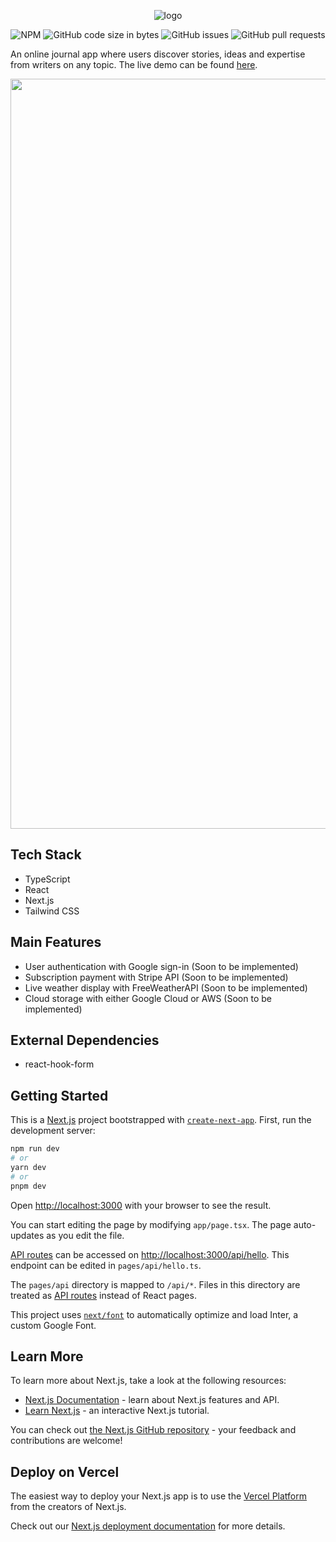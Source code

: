 <div align="center">

![logo](https://user-images.githubusercontent.com/41933169/231312493-8d26b262-50ad-4161-8a27-f5bf7bc1f415.png)

</div>

<div align="center">

  ![NPM](https://img.shields.io/npm/l/nextjs)
  ![GitHub code size in bytes](https://img.shields.io/github/languages/code-size/eshinhw/ysj)
  ![GitHub issues](https://img.shields.io/github/issues/eshinhw/ysj)
  ![GitHub pull requests](https://img.shields.io/github/issues-pr/eshinhw/ysj)
  
</div>

An online journal app where users discover stories, ideas and expertise from writers on any topic. The live demo can be found [here](https://ysj.vercel.app).

<div align="center">
  
  <img width="1200" alt="main-page" src="https://github.com/eshinhw/ysj/assets/41933169/bd3d7b64-7061-4580-b668-b6a157da73f8">

</div>

## Tech Stack

- TypeScript
- React
- Next.js
- Tailwind CSS

## Main Features

- User authentication with Google sign-in (Soon to be implemented)
- Subscription payment with Stripe API (Soon to be implemented)
- Live weather display with FreeWeatherAPI (Soon to be implemented)
- Cloud storage with either Google Cloud or AWS (Soon to be implemented)

## External Dependencies

- react-hook-form

## Getting Started
This is a [Next.js](https://nextjs.org/) project bootstrapped with [`create-next-app`](https://github.com/vercel/next.js/tree/canary/packages/create-next-app). First, run the development server:

```bash
npm run dev
# or
yarn dev
# or
pnpm dev
```

Open [http://localhost:3000](http://localhost:3000) with your browser to see the result.

You can start editing the page by modifying `app/page.tsx`. The page auto-updates as you edit the file.

[API routes](https://nextjs.org/docs/api-routes/introduction) can be accessed on [http://localhost:3000/api/hello](http://localhost:3000/api/hello). This endpoint can be edited in `pages/api/hello.ts`.

The `pages/api` directory is mapped to `/api/*`. Files in this directory are treated as [API routes](https://nextjs.org/docs/api-routes/introduction) instead of React pages.

This project uses [`next/font`](https://nextjs.org/docs/basic-features/font-optimization) to automatically optimize and load Inter, a custom Google Font.

## Learn More

To learn more about Next.js, take a look at the following resources:

- [Next.js Documentation](https://nextjs.org/docs) - learn about Next.js features and API.
- [Learn Next.js](https://nextjs.org/learn) - an interactive Next.js tutorial.

You can check out [the Next.js GitHub repository](https://github.com/vercel/next.js/) - your feedback and contributions are welcome!

## Deploy on Vercel

The easiest way to deploy your Next.js app is to use the [Vercel Platform](https://vercel.com/new?utm_medium=default-template&filter=next.js&utm_source=create-next-app&utm_campaign=create-next-app-readme) from the creators of Next.js.

Check out our [Next.js deployment documentation](https://nextjs.org/docs/deployment) for more details.

